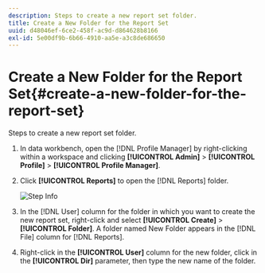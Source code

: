 ```yaml
---
description: Steps to create a new report set folder.
title: Create a New Folder for the Report Set
uuid: d48046ef-6ce2-458f-ac9d-d864628b8166
exl-id: 5e00df9b-6b66-4910-aa5e-a3c8de686650
---
```

# Create a New Folder for the Report Set{#create-a-new-folder-for-the-report-set}

Steps to create a new report set folder.

1. In data workbench, open the [!DNL Profile Manager] by right-clicking within a workspace and clicking **[!UICONTROL Admin]** > **[!UICONTROL Profile]** > **[!UICONTROL Profile Manager]**.
1. Click **[!UICONTROL Reports]** to open the [!DNL Reports] folder.

   ![Step Info](assets/vis_Reports_Manager.png)

1. In the [!DNL User] column for the folder in which you want to create the new report set, right-click and select **[!UICONTROL Create]** > **[!UICONTROL Folder]**. A folder named New Folder appears in the [!DNL File] column for [!DNL Reports].
1. Right-click in the **[!UICONTROL User]** column for the new folder, click in the **[!UICONTROL Dir]** parameter, then type the new name of the folder.
